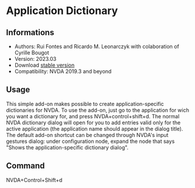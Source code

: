 # Application Dictionary

## Informations
* Authors: Rui Fontes and Ricardo M. Leonarczyk with colaboration of Cyrille Bougot
* Version: 2023.03
* Download [stable version][1]
* Compatibility: NVDA 2019.3 and beyond


## Usage
This simple add-on makes possible to create application-specific dictionaries for NVDA.
To use the add-on, just go to the application for wich you want a dictionary for, and press NVDA+control+shift+d.
The normal NVDA dictionary dialog will open for you to add entries valid only for the active application (the application name should appear in the dialog title).
The default add-on shortcut can be changed through NVDA's input gestures dialog: under configuration node, expand the node that says "Shows the application-specific dictionary dialog".


## Command
NVDA+Control+Shift+d


[1]: https://github.com/ruifontes/applicationDictionary-/releases/download/2023.09.24/applicationDictionary-2023.09.24.nvda-addon
